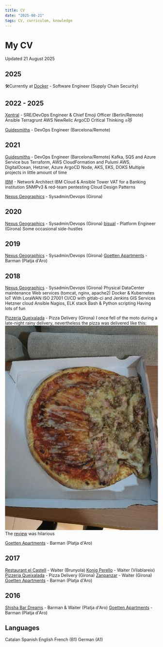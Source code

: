```yaml
---
title: CV
date: "2025-08-21"
tags: CV, curriculum, knowledge
---
```


# My CV

Updated 21 August 2025

## 2025
🛠️Currently at [Docker](https://docker.com/) - Software Engineer (Supply Chain Security)

## 2022 - 2025
[Xentral](https://xentral.com/) - SRE/DevOps Engineer & Chief Emoji Officer (Berlin/Remote)
  Ansible
  Terragrunt
  AWS
  NewRelic
  ArgoCD
  Critical Thinking 🔝😻

[Guidesmiths](https://www.one-beyond.com/) - DevOps Engineer (Barcelona/Remote)


## 2021

[Guidesmiths](https://www.one-beyond.com/) - DevOps Engineer (Barcelona/Remote)
  Kafka, SQS and Azure Service bus
  Terraform, AWS CloudFormation and Pulumi
  AWS, DigitalOcean, Hetzner, Azure
  ArgoCD
  Node, AKS, EKS, DOKS
  Multiple projects in little amount of time

[IBM](https://www.ibm.com/) - Network Architect
  IBM Cloud & Ansible Tower
  VAT for a Banking institution
  SNMPv3 & red-team pentesting
  Cloud Design Patterns

[Nexus Geographics](https://www.nexusgeographics.com/) - Sysadmin/Devops (Girona)

## 2020
[Nexus Geographics](https://www.nexusgeographics.com/) - Sysadmin/Devops (Girona)
[bisual](https://bisual.net/) - Platform Engineer (Girona)
  Some occasional side-hustles

## 2019
[Nexus Geographics](https://www.nexusgeographics.com/) - Sysadmin/Devops (Girona)
[Goetten Apartments](https://de.goetten.es/) - Barman (Platja d'Aro)

## 2018
[Nexus Geographics](https://www.nexusgeographics.com/) - Sysadmin/Devops (Girona)
  Physical DataCenter maintenance
  Web services (tomcat, nginx, apache2)
  Docker & Kubernetes
  IoT With LoraWAN
  ISO 27001
  CI/CD with gitlab-ci and Jenkins
  GIS Services
  Hetzner cloud
  Ansible
  Nagios, ELK stack
  Bash & Python scripting
  Having lots of fun

[Pizzeria Queixalada](https://www.google.com/maps/place/Pizzeries+Queixalada/@41.9764291,2.8223064,15z/data=!4m6!3m5!1s0x12bae6d9838edcd5:0xcf52f773ec3304ce!8m2!3d41.9764291!4d2.8223064!16s%2Fg%2F11bttp_hbr?entry=ttu) - Pizza Delivery (Girona)
I once fell of the moto during a late-night rainy delivery, nevertheless the pizza was delivered like this:
![destroyed_pizza](pizza.jpeg)
The [review](https://g.co/kgs/ah2388) was hilarious


[Goetten Apartments](https://de.goetten.es/) - Barman (Platja d'Aro)

## 2017
[Restaurant el Castell](https://www.tripadvisor.com/Restaurant_Review-g1078959-d5582294-Reviews-Restaurante_El_Castell-Brunyola_Province_of_Girona_Catalonia.html?m=19905) - Waiter (Brunyola)
[Konig Perello](https://www.konig.cat/en/) - Waiter (Vilablareix)
[Pizzeria Queixalada](https://www.google.com/maps/place/Pizzeries+Queixalada/@41.9764291,2.8223064,15z/data=!4m6!3m5!1s0x12bae6d9838edcd5:0xcf52f773ec3304ce!8m2!3d41.9764291!4d2.8223064!16s%2Fg%2F11bttp_hbr?entry=ttu) - Pizza Delivery (Girona)
[Zanpanzar](https://www.tripadvisor.com/Restaurant_Review-g187499-d1641883-Reviews-Zanpanzar-Girona_Province_of_Girona_Catalonia.html?m=19905) - Waiter (Girona)
[Goetten Apartments](https://de.goetten.es/) - Barman (Platja d'Aro)

## 2016
[Shisha Bar Dreams](https://www.google.com/maps/place/Dream's+Beach+Lounge+Club/@41.8089985,3.065723,19z/data=!4m6!3m5!1s0x12bb00d07109ec23:0x7b2ebaf918a7d579!8m2!3d41.8089314!4d3.0658265!16s%2Fg%2F11bzq3js65?entry=ttu) - Barman & Waiter (Platja d'Aro)
[Goetten Apartments](https://de.goetten.es/) - Barman (Platja d'Aro)


## Languages

Catalan
Spanish
English
French (B1)
German (A1)
